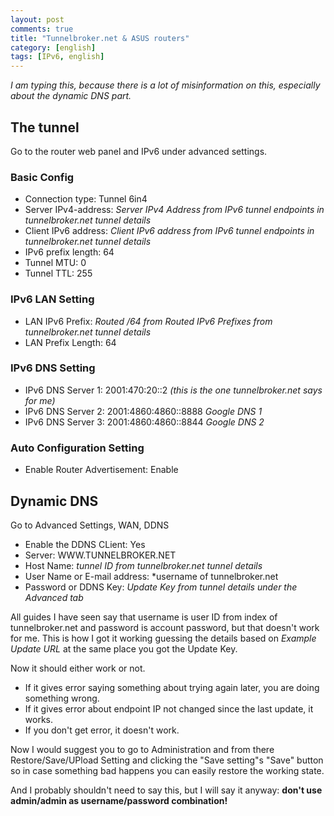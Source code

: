 ```yaml
---
layout: post
comments: true
title: "Tunnelbroker.net & ASUS routers"
category: [english]
tags: [IPv6, english]
---
```


*I am typing this, because there is a lot of misinformation on this,
 especially about the dynamic DNS part.*

## The tunnel

Go to the router web panel and IPv6 under advanced settings.

### Basic Config

* Connection type: Tunnel 6in4
* Server IPv4-address: *Server IPv4 Address from IPv6 tunnel endpoints in
  tunnelbroker.net tunnel details*
* Client IPv6 address: *Client IPv6 address from IPv6 tunnel endpoints in
  tunnelbroker.net tunnel details*
* IPv6 prefix length: 64
* Tunnel MTU: 0
* Tunnel TTL: 255

### IPv6 LAN Setting

* LAN IPv6 Prefix: *Routed /64 from Routed IPv6 Prefixes from
  tunnelbroker.net tunnel details*
* LAN Prefix Length: 64

### IPv6 DNS Setting

* IPv6 DNS Server 1: 2001:470:20::2 *(this is the one tunnelbroker.net
  says for me)*
* IPv6 DNS Server 2: 2001:4860:4860::8888 *Google DNS 1*
* IPv6 DNS Server 3: 2001:4860:4860::8844 *Google DNS 2*

### Auto Configuration Setting

* Enable Router Advertisement: Enable

## Dynamic DNS

Go to Advanced Settings, WAN, DDNS

* Enable the DDNS CLient: Yes
* Server: WWW.TUNNELBROKER.NET
* Host Name: *tunnel ID from tunnelbroker.net tunnel details*
* User Name or E-mail address: *username of tunnelbroker.net
* Password or DDNS Key: *Update Key from tunnel details under the Advanced
  tab*

All guides I have seen say that username is user ID from index of
tunnelbroker.net and password is account password, but that doesn't work
for me. This is how I got it working guessing the details based on
*Example Update URL* at the same place you got the Update Key.

Now it should either work or not.

* If it gives error saying something about trying again later, you are
  doing something wrong.
* If it gives error about endpoint IP not changed since the last update, 
  it works.
* If you don't get error, it doesn't work.

Now I would suggest you to go to Administration and from there
Restore/Save/UPload Setting and clicking the "Save setting"s "Save" button
so in case something bad happens you can easily restore the working state.

And I probably shouldn't need to say this, but I will say it
anyway: **don't use admin/admin as username/password combination!**
